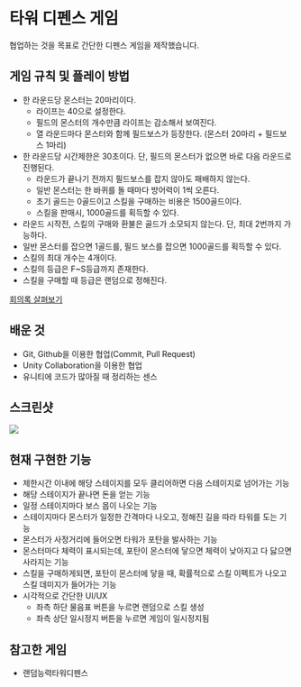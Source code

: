 # 타워 디펜스 게임

협업하는 것을 목표로 간단한 디펜스 게임을 제작했습니다.  

## 게임 규칙 및 플레이 방법

- 한 라운드당 몬스터는 20마리이다.
	- 라이프는 40으로 설정한다. 
	- 필드의 몬스터의 개수만큼 라이프는 감소해서 보여진다.
	- 열 라운드마다 몬스터와 함께 필드보스가 등장한다. (몬스터 20마리 + 필드보스 1마리)
- 한 라운드당 시간제한은 30초이다. 단, 필드의 몬스터가 없으면 바로 다음 라운드로 진행된다.
	- 라운드가 끝나기 전까지 필드보스를 잡지 않아도 패배하지 않는다.
	- 일반 몬스터는 한 바퀴를 돌 때마다 방어력이 1씩 오른다.
	- 초기 골드는 0골드이고 스킬을 구매하는 비용은 1500골드이다.
	- 스킬을 판매시, 1000골드를 획득할 수 있다.
- 라운드 시작전, 스킬의 구매와 환불은 골드가 소모되지 않는다. 단, 최대 2번까지 가능하다.
- 일반 몬스터를 잡으면 1골드를, 필드 보스를 잡으면 1000골드를 획득할 수 있다.
- 스킬의 최대 개수는 4개이다.
- 스킬의 등급은 F~S등급까지 존재한다.
- 스킬을 구매할 때 등급은 랜덤으로 정해진다.

[회의록 살펴보기](https://docs.google.com/document/d/1ZOHq64Pf8SKA58J8JNbPd9CHj39g2_qNgI-CO800ncE/edit?usp=sharing)

## 배운 것

- Git, Github을 이용한 협업(Commit, Pull Request)
- Unity Collaboration을 이용한 협업
- 유니티에 코드가 많아질 때 정리하는 센스

## 스크린샷

![](https://eliotjang.github.io/assets/images/defense-game/TD-demo.png) 

## 현재 구현한 기능

- 제한시간 이내에 해당 스테이지를 모두 클리어하면 다음 스테이지로 넘어가는 기능
- 해당 스테이지가 끝나면 돈을 얻는 기능
- 일정 스테이지마다 보스 몹이 나오는 기능
- 스테이지마다 몬스터가 일정한 간격마다 나오고, 정해진 길을 따라 타워를 도는 기능
- 몬스터가 사정거리에 들어오면 타워가 포탄을 발사하는 기능
- 몬스터마다 체력이 표시되는데, 포탄이 몬스터에 닿으면 체력이 낮아지고 다 닳으면 사라지는 기능
- 스킬을 구매하게되면, 포탄이 몬스터에 닿을 때, 확률적으로 스킬 이펙트가 나오고 스킬 데미지가 들어가는 기능
- 시각적으로 간단한 UI/UX
  - 좌측 하단 물음표 버튼을 누르면 랜덤으로 스킬 생성
  - 좌측 상단 일시정지 버튼을 누르면 게임이 일시정지됨

## 참고한 게임

- 랜덤능력타워디펜스
